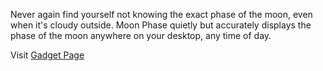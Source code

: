 Never again find yourself not knowing the exact phase of the moon, even when it's cloudy outside. Moon Phase quietly but accurately displays the phase of the moon anywhere on your desktop, any time of day.

Visit [Gadget Page](http://www.soundofcode.com/)
